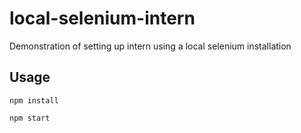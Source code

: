 local-selenium-intern
=====================

Demonstration of setting up intern using a local selenium installation

Usage
-----

`npm install`

`npm start`
